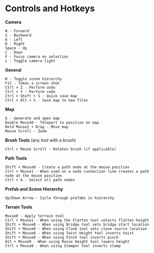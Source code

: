 # Controls and Hotkeys

**Camera**
```
W - Forward
S - Backward
A - Left
D - Right
Space - Up
C - Down
F - Focus camera on selection
L - Toggle camera light
```
**General**
```
H - Toggle scene hierarchy
F12 - Takes a screen shot
Ctrl + Z - Perform undo
Ctrl + Y - Perform redo
Ctrl + Shift + S - Quick save map
Ctrl + Alt + S - Save map to new files
```
**Map**
```
G - Generate and open map
Double Mouse0 - Teleport to position on map
Hold Mouse1 + Drag - Move map
Mouse Scroll - Zoom
```
**Brush Tools** (any tool with a brush)
```
Ctrl + Mouse Scroll - Rotates brush (if applicable)
```
**Path Tools**
```
Shift + Mouse0 - Create a path node at the mouse position
Ctrl + Mouse1 - When used on a node connection line creates a path node at the mouse position
Ctrl + A - Select all path nodes
```
**Prefab and Scene Hierarchy**
```
Up/Down Arrow - Cycle through prefabs in hierarchy
```
**Terrain Tools**
```
Mouse0 - Apply terrain tool
Ctrl + Mouse1 - When using the Flatten tool selects flatten height
Shift + Mouse0 - When using Bridge tool sets bridge start location
Shift + Mouse0 - When using Clone tool sets clone source location
Shift + Mouse0 - When using Twist Height tool inverts twist
Shift + Mouse0 - When using Pinch tool inverts pinch
Alt + Mouse0 - When using Raise Height tool lowers height
Ctrl + Mouse0 - When using Stamper tool inverts stamp
```

